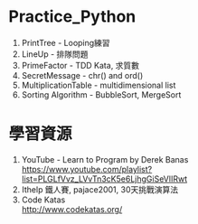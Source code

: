 # Practice_Python
1. PrintTree - Looping練習
2. LineUp - 排隊問題
3. PrimeFactor - TDD Kata, 求質數
4. SecretMessage - chr() and ord()
5. MultiplicationTable - multidimensional list
6. Sorting Algorithm - BubbleSort, MergeSort

# 學習資源
1. YouTube - Learn to Program by Derek Banas<br>https://www.youtube.com/playlist?list=PLGLfVvz_LVvTn3cK5e6LjhgGiSeVlIRwt
2. Ithelp 鐵人賽, pajace2001, 30天挑戰演算法
3. Code Katas<br>http://www.codekatas.org/
